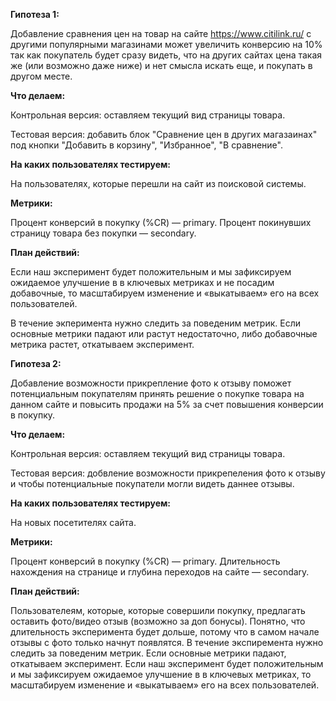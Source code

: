 **Гипотеза 1:** 

Добавление сравнения цен на товар на сайте https://www.citilink.ru/ с другими популярными магазинами может увеличить конверсию на 10%  так как покупатель будет сразу видеть, что на других сайтах цена такая же (или возможно даже ниже) и нет смысла искать еще, и покупать в другом месте.


**Что делаем:**

Контрольная версия: оставляем текущий вид страницы товара.

Тестовая версия: добавить блок "Сравнение цен в других магазаинах" под кнопки "Добавить в корзину", "Избранное", "В сравнение".


**На каких пользователях тестируем:**


На пользователях, которые перешли на сайт из поисковой системы.


**Метрики:**


Процент конверсий в покупку (%CR) — primary.
Процент покинувших страницу товара без покупки — secondary.

**План действий:**


Если наш эксперимент будет положительным и мы зафиксируем ожидаемое улучшение в в ключевых метриках и не посадим добавочные, то масштабируем изменение и «выкатываем» его на всех пользователей.

В течение экперимента нужно следить за поведеним метрик. Если основные метрики падают или растут недостаточно, либо добавочные метрика растет, откатываем эксперимент. 

**Гипотеза 2:** 

Добавление возможности прикрепление фото к отзыву поможет потенциальным покупателям принять решение о покупке товара на данном сайте и повысить продажи на 5% за счет повышения конверсии в покупку. 


**Что делаем:**

Контрольная версия: оставляем текущий вид страницы товара.

Тестовая версия: добвление возможности прикрепеления фото к отзыву и чтобы потенциальные покупатели могли видеть даннее отзывы.


**На каких пользователях тестируем:**


На новых посетителях сайта.


**Метрики:**


Процент конверсий в покупку (%CR) — primary.
Длительность нахождения на странице и глубина переходов на сайте — secondary.

**План действий:**

Пользователеям, которые, которые совершили покупку, предлагать оставить фото/видео отзыв (возможно за доп бонусы). Понятно, что длительность эксперимента будет дольше, потому что в самом начале отзывы с фото только начнут появлятся.
В течение экcпиремента нужно следить за поведеним метрик. Если основные метрики падают, откатываем эксперимент. 
Если наш эксперимент будет положительным и мы зафиксируем ожидаемое улучшение в в ключевых метриках, то масштабируем изменение и «выкатываем» его на всех пользователей.